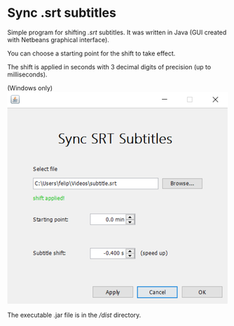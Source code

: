 # Sync .srt subtitles

Simple program for shifting *.srt* subtitles. It was written in Java (GUI created with Netbeans graphical interface).

You can choose a starting point for the shift to take effect.

The shift is applied in seconds with 3 decimal digits of precision (up to milliseconds).

(Windows only)
![Screenshot](resources/screenshot.png)

The executable .jar file is in the */dist* directory.
